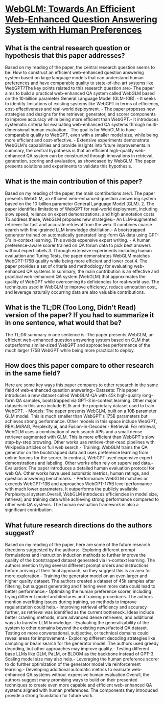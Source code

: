 # [WebGLM: Towards An Efficient Web-Enhanced Question Answering System with   Human Preferences](https://arxiv.org/abs/2306.07906)

## What is the central research question or hypothesis that this paper addresses?

Based on my reading of the paper, the central research question seems to be: How to construct an efficient web-enhanced question answering system based on large language models that can understand human preferences and have comparable quality to state-of-the-art systems like WebGPT?The key points related to this research question are:- The paper aims to build a practical web-enhanced QA system called WebGLM based on the 10-billion parameter General Language Model (GLM-10B). - It seeks to identify limitations of existing systems like WebGPT in terms of efficiency, cost-effectiveness and real-world deployment. - The paper proposes new strategies and designs for the retriever, generator, and scorer components to improve accuracy while being more efficient than WebGPT.- It introduces systematic criteria for evaluating web-enhanced QA systems through multi-dimensional human evaluation.- The goal is for WebGLM to have comparable quality to WebGPT, even with a smaller model size, while being more efficient and cost-effective. - Extensive experiments demonstrate WebGLM's capabilities and provide insights into future improvements.In summary, the central hypothesis is that an efficient high-quality web-enhanced QA system can be constructed through innovations in retrieval, generation, scoring and evaluation, as showcased by WebGLM. The paper presents solutions and experiments to validate this hypothesis.


## What is the main contribution of this paper?

Based on my reading of the paper, the main contributions are:1. The paper presents WebGLM, an efficient web-enhanced question answering system based on the 10-billion parameter General Language Model (GLM). 2. The paper identifies limitations of WebGPT for real-world deployment, including slow speed, reliance on expert demonstrations, and high annotation costs. To address these, WebGLM proposes new strategies:- An LLM-augmented retriever for fast and accurate retrieval from the web. It combines coarse search with fine-grained LLM knowledge distillation.- A bootstrapped generator trained on automatically generated long-form QA data using GPT-3's in-context learning. This avoids expensive expert writing. - A human preference-aware scorer trained on QA forum data to pick best answers without expert labels.3. Through extensive experiments including human evaluation and Turing Tests, the paper demonstrates WebGLM matches WebGPT-175B quality while being more efficient and lower cost.4. The paper provides a set of criteria and methodology for evaluating web-enhanced QA systems.In summary, the main contribution is an effective and practical web-enhanced QA system (WebGLM) that approximates the quality of WebGPT while overcoming its deficiencies for real-world use. The techniques used in WebGLM to improve efficiency, reduce annotation cost, and leverage naturally occurring data are also valuable contributions.


## What is the TL;DR (Too Long, Didn't Read) version of the paper? If you had to summarize it in one sentence, what would that be?

The TL;DR summary in one sentence is: The paper presents WebGLM, an efficient web-enhanced question answering system based on GLM that outperforms similar-sized WebGPT and approaches performance of the much larger 175B WebGPT while being more practical to deploy.


## How does this paper compare to other research in the same field?

Here are some key ways this paper compares to other research in the same field of web-enhanced question answering:- Datasets: This paper introduces a new dataset called WebGLM-QA with 45k high-quality long-form QA samples, bootstrapped via GPT-3 in-context learning. Other major datasets in this area include ELI5 and the proprietary dataset used to train WebGPT. - Models: The paper presents WebGLM, built on a 10B parameter GLM model. This is much smaller than WebGPT's 175B parameters but achieves strong performance. Other models in this space include WebGPT, REALM/RAG, Perplexity.ai, and Fusion-in-Decoder.- Retrieval: For retrieval, WebGLM uses a combination of web search APIs and a small dense retriever augmented with GLM. This is more efficient than WebGPT's slow step-by-step browsing. Other works use retrieve-then-read pipelines with Wikipedia articles or full web search.- Training: WebGLM trains the QA generator on the bootstrapped data and uses preference learning from online forums for the scorer. In contrast, WebGPT used expensive expert demonstrations and labeling. Other works often rely on supervised data.- Evaluation: The paper introduces a detailed human evaluation protocol for web QA. Other works have used automatic metrics, human ratings, and question answering benchmarks. - Performance: WebGLM matches or exceeds WebGPT-13B and approaches WebGPT-175B level performance with much lower parameters. It outperforms the publicly available Perplexity.ai system.Overall, WebGLM introduces efficiencies in model size, retrieval, and training data while achieving strong performance compared to other web QA systems. The human evaluation framework is also a significant contribution.


## What future research directions do the authors suggest?

Based on my reading of the paper, here are some of the future research directions suggested by the authors:- Exploring different prompt formulations and instruction induction methods to further improve the quality of the bootstrapped dataset generated via in-context learning. The authors mention trying several different prompt orders and instructions before arriving at their final approach, so they suggest this is an area for more exploration.- Training the generator model on an even larger and higher quality dataset. The authors created a dataset of 45k samples after filtering, but suggest generating and filtering even more data could lead to better performance.- Optimizing the human preference scorer, including trying different model architectures and training procedures. The authors mention overfitting issues during training, so methods to improve regularization could help.- Improving retrieval efficiency and accuracy further, as retrieval was identified as the current bottleneck. Ideas include better crawling methods, more advanced dense retrievers, and additional ways to transfer LLM knowledge.- Evaluating the generalizability of the system to other domains beyond the existing news/factoid QA dataset. Testing on more conversational, subjective, or technical domains could reveal areas for improvement.- Exploring different decoding strategies like sampling or beam search for the generator model. The authors used greedy decoding, but other approaches may improve quality.- Testing different base LLMs like GLM, PaLM, or BLOOM as the backbone instead of GPT-3. Scaling model size may also help.- Leveraging the human preference scorer to do further optimization of the generator model via reinforcement learning.- Developing additional automatic metrics to evaluate web-enhanced QA systems without expensive human evaluation.Overall, the authors suggest many promising ways to build on their presented techniques to create even more capable and efficient web-enhanced QA systems aligned with human preferences. The components they introduced provide a strong foundation for future work.
